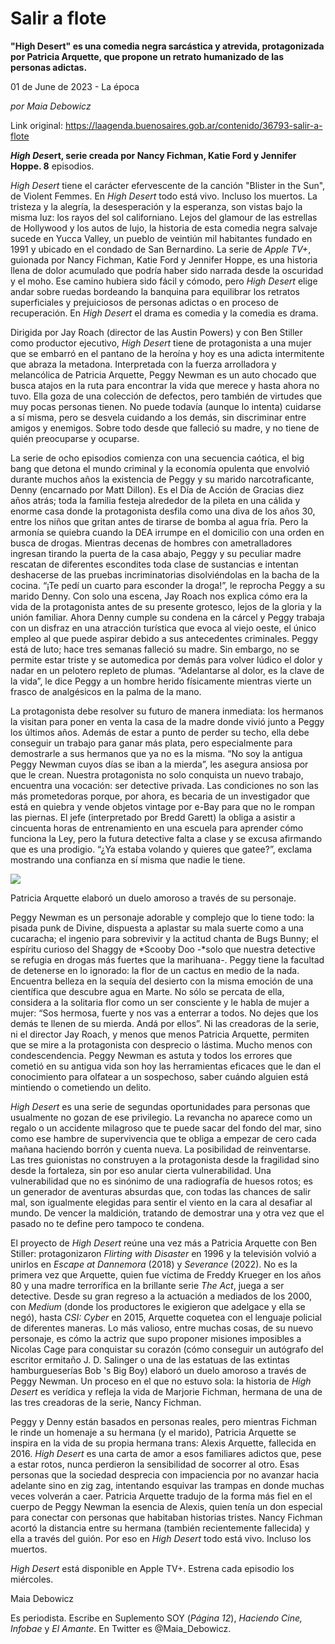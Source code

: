 # Salir a flote

**"High Desert" es una comedia negra sarcástica y atrevida, protagonizada por Patricia Arquette, que propone un retrato humanizado de las personas adictas.**

01 de June de 2023 - La época

_por Maia Debowicz_

Link original: https://laagenda.buenosaires.gob.ar/contenido/36793-salir-a-flote



*****High Des***ert, serie creada por Nancy Fichman, Katie Ford y Jennifer Hoppe. 8** episodios.




*High Desert* tiene el carácter efervescente de la canción "Blister in the Sun", de Violent Femmes. En *High Desert* todo está vivo. Incluso los muertos. La tristeza y la alegría, la desesperación y la esperanza, son vistas bajo la misma luz: los rayos del sol californiano. Lejos del glamour de las estrellas de Hollywood y los autos de lujo, la historia de esta comedia negra salvaje sucede en Yucca Valley, un pueblo de veintiún mil habitantes fundado en 1991 y ubicado en el condado de San Bernardino. La serie de *Apple TV+*, guionada por Nancy Fichman, Katie Ford y Jennifer Hoppe, es una historia llena de dolor acumulado que podría haber sido narrada desde la oscuridad y el moho. Ese camino hubiera sido fácil y cómodo, pero *High Desert* elige andar sobre ruedas bordeando la banquina para equilibrar los retratos superficiales y prejuiciosos de personas adictas o en proceso de recuperación. En *High Desert* el drama es comedia y la comedia es drama.




Dirigida por Jay Roach (director de las Austin Powers) y con Ben Stiller como productor ejecutivo, *High Desert* tiene de protagonista a una mujer que se embarró en el pantano de la heroína y hoy es una adicta intermitente que abraza la metadona. Interpretada con la fuerza arrolladora y melancólica de Patricia Arquette, Peggy Newman es un auto chocado que busca atajos en la ruta para encontrar la vida que merece y hasta ahora no tuvo. Ella goza de una colección de defectos, pero también de virtudes que muy pocas personas tienen. No puede todavía (aunque lo intenta) cuidarse a sí misma, pero se desvela cuidando a los demás, sin discriminar entre amigos y enemigos. Sobre todo desde que falleció su madre, y no tiene de quién preocuparse y ocuparse.




La serie de ocho episodios comienza con una secuencia caótica, el big bang que detona el mundo criminal y la economía opulenta que envolvió durante muchos años la existencia de Peggy y su marido narcotraficante, Denny (encarnado por Matt Dillon). Es el Día de Acción de Gracias diez años atrás; toda la familia festeja alrededor de la pileta en una cálida y enorme casa donde la protagonista desfila como una diva de los años 30, entre los niños que gritan antes de tirarse de bomba al agua fría. Pero la armonía se quiebra cuando la DEA irrumpe en el domicilio con una orden en busca de drogas. Mientras decenas de hombres con ametralladores ingresan tirando la puerta de la casa abajo, Peggy y su peculiar madre rescatan de diferentes escondites toda clase de sustancias e intentan deshacerse de las pruebas incriminatorias disolviéndolas en la bacha de la cocina. “¡Te pedí un cuarto para esconder la droga!”, le reprocha Peggy a su marido Denny. Con solo una escena, Jay Roach nos explica cómo era la vida de la protagonista antes de su presente grotesco, lejos de la gloria y la unión familiar. Ahora Denny cumple su condena en la cárcel y Peggy trabaja con un disfraz en una atracción turística que evoca al viejo oeste, el único empleo al que puede aspirar debido a sus antecedentes criminales. Peggy está de luto; hace tres semanas falleció su madre. Sin embargo, no se permite estar triste y se automedica por demás para volver lúdico el dolor y nadar en un pelotero repleto de plumas. “Adelantarse al dolor, es la clave de la vida”, le dice Peggy a un hombre herido físicamente mientras vierte un frasco de analgésicos en la palma de la mano.




La protagonista debe resolver su futuro de manera inmediata: los hermanos la visitan para poner en venta la casa de la madre donde vivió junto a Peggy los últimos años. Además de estar a punto de perder su techo, ella debe conseguir un trabajo para ganar más plata, pero especialmente para demostrarle a sus hermanos que ya no es la misma. “No soy la antigua Peggy Newman cuyos días se iban a la mierda”, les asegura ansiosa por que le crean. Nuestra protagonista no solo conquista un nuevo trabajo, encuentra una vocación: ser detective privada. Las condiciones no son las más prometedoras porque, por ahora, es becaria de un investigador que está en quiebra y vende objetos vintage por e-Bay para que no le rompan las piernas. El jefe (interpretado por Bredd Garett) la obliga a asistir a cincuenta horas de entrenamiento en una escuela para aprender cómo funciona la Ley, pero la futura detective falta a clase y se excusa afirmando que es una prodigio. “¿Ya estaba volando y quieres que gatee?”, exclama mostrando una confianza en sí misma que nadie le tiene.




![](https://cdn.feater.me/files/images/1261542/137b4977-1e23-42db-b3da-a074e9c1f678.jpg)




Patricia Arquette elaboró un duelo amoroso a través de su personaje.




Peggy Newman es un personaje adorable y complejo que lo tiene todo: la pisada punk de Divine, dispuesta a aplastar su mala suerte como a una cucaracha; el ingenio para sobrevivir y la actitud chanta de Bugs Bunny; el espíritu curioso del Shaggy de *Scooby Doo -*solo que nuestra detective se refugia en drogas más fuertes que la marihuana-. Peggy tiene la facultad de detenerse en lo ignorado: la flor de un cactus en medio de la nada. Encuentra belleza en la sequía del desierto con la misma emoción de una científica que descubre agua en Marte. No sólo se percata de ella, considera a la solitaria flor como un ser consciente y le habla de mujer a mujer: “Sos hermosa, fuerte y nos vas a enterrar a todos. No dejes que los demás te llenen de su mierda. Andá por ellos”. Ni las creadoras de la serie, ni el director Jay Roach, y menos que menos Patricia Arquette, permiten que se mire a la protagonista con desprecio o lástima. Mucho menos con condescendencia. Peggy Newman es astuta y todos los errores que cometió en su antigua vida son hoy las herramientas eficaces que le dan el conocimiento para olfatear a un sospechoso, saber cuándo alguien está mintiendo o cometiendo un delito.




*High Desert* es una serie de segundas oportunidades para personas que usualmente no gozan de ese privilegio. La revancha no aparece como un regalo o un accidente milagroso que te puede sacar del fondo del mar, sino como ese hambre de supervivencia que te obliga a empezar de cero cada mañana haciendo borrón y cuenta nueva. La posibilidad de reinventarse. Las tres guionistas no construyen a la protagonista desde la fragilidad sino desde la fortaleza, sin por eso anular cierta vulnerabilidad. Una vulnerabilidad que no es sinónimo de una radiografía de huesos rotos; es un generador de aventuras absurdas que, con todas las chances de salir mal, son igualmente elegidas para sentir el viento en la cara al desafiar al mundo. De vencer la maldición, tratando de demostrar una y otra vez que el pasado no te define pero tampoco te condena.




El proyecto de *High Desert* reúne una vez más a Patricia Arquette con Ben Stiller: protagonizaron *Flirting with Disaster* en 1996 y la televisión volvió a unirlos en *Escape at Dannemora* (2018) y *Severance* (2022). No es la primera vez que Arquette, quien fue víctima de Freddy Krueger en los años 80 y una madre terrorífica en la brillante serie *The Act*, juega a ser detective. Desde su gran regreso a la actuación a mediados de los 2000, con *Medium* (donde los productores le exigieron que adelgace y ella se negó), hasta *CSI: Cyber* en 2015, Arquette coquetea con el lenguaje policial de diferentes maneras. Lo más valioso, entre muchas cosas, de su nuevo personaje, es cómo la actriz que supo proponer misiones imposibles a Nicolas Cage para conquistar su corazón (cómo conseguir un autógrafo del escritor ermitaño J. D. Salinger o una de las estatuas de las extintas hamburgueserías Bob 's Big Boy) elaboró un duelo amoroso a través de Peggy Newman. Un proceso en el que no estuvo sola: la historia de *High Desert* es verídica y refleja la vida de Marjorie Fichman, hermana de una de las tres creadoras de la serie, Nancy Fichman.




Peggy y Denny están basados en personas reales, pero mientras Fichman le rinde un homenaje a su hermana (y el marido), Patricia Arquette se inspira en la vida de su propia hermana trans: Alexis Arquette, fallecida en 2016. *High Desert* es una carta de amor a esos familiares adictos que, pese a estar rotos, nunca perdieron la sensibilidad de socorrer al otro. Esas personas que la sociedad desprecia con impaciencia por no avanzar hacia adelante sino en zig zag, intentando esquivar las trampas en donde muchas veces volverán a caer. Patricia Arquette tradujo de la forma más fiel en el cuerpo de Peggy Newman la esencia de Alexis, quien tenía un don especial para conectar con personas que habitaban historias tristes. Nancy Fichman acortó la distancia entre su hermana (también recientemente fallecida) y ella a través del guión. Por eso en *High Desert* todo está vivo. Incluso los muertos.




*High Desert* está disponible en Apple TV+. Estrena cada episodio los miércoles.




Maia Debowicz




Es periodista. Escribe en Suplemento SOY (*Página 12*), *Haciendo* *Cine, Infobae* y *El Amante*. En Twitter es @Maia\_Debowicz.



